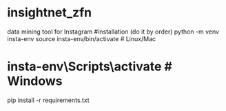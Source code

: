 # insightnet_zfn
data mining tool for Instagram
#installation (do it by order)
python -m venv insta-env
source insta-env/bin/activate  # Linux/Mac
# insta-env\Scripts\activate  # Windows
pip install -r requirements.txt
